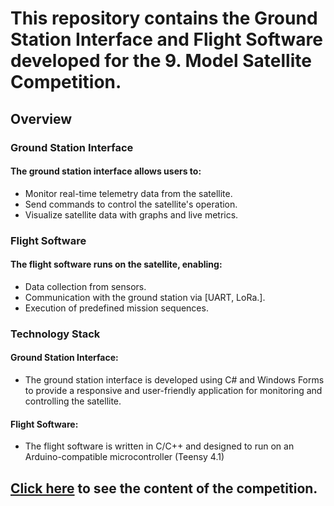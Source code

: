 # This repository contains the Ground Station Interface and Flight Software developed for the 9. Model Satellite Competition. 
## Overview
### Ground Station Interface
#### The ground station interface allows users to:
- Monitor real-time telemetry data from the satellite.
- Send commands to control the satellite's operation.
- Visualize satellite data with graphs and live metrics.
### Flight Software
#### The flight software runs on the satellite, enabling:
- Data collection from sensors.
- Communication with the ground station via [UART, LoRa.].
- Execution of predefined mission sequences.
### Technology Stack
#### Ground Station Interface: 
- The ground station interface is developed using C# and Windows Forms to provide a responsive and user-friendly application for monitoring and controlling the satellite.
#### Flight Software: 
- The flight software is written in C/C++ and designed to run on an Arduino-compatible microcontroller (Teensy 4.1)

## [Click here](https://cdn.teknofest.org/media/upload/userFormUpload/Model_Uydu_Yar%C4%B1%C5%9Fmas%C4%B1_2024_v2.1TR_ZX1et.pdf) to see the content of the competition.
